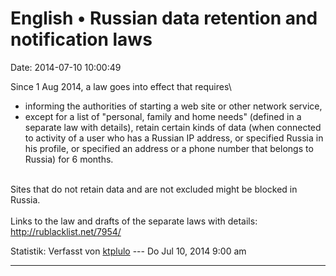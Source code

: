 English • Russian data retention and notification laws
======================================================

Date: 2014-07-10 10:00:49

Since 1 Aug 2014, a law goes into effect that requires\

-   informing the authorities of starting a web site or other network
    service,
-   except for a list of \"personal, family and home needs\" (defined in
    a separate law with details), retain certain kinds of data (when
    connected to activity of a user who has a Russian IP address, or
    specified Russia in his profile, or specified an address or a phone
    number that belongs to Russia) for 6 months.

\
Sites that do not retain data and are not excluded might be blocked in
Russia.\
\
Links to the law and drafts of the separate laws with details:
<http://rublacklist.net/7954/>

Statistik: Verfasst von
[ktplulo](http://forum.yacy-websuche.de/memberlist.php?mode=viewprofile&u=2917)
--- Do Jul 10, 2014 9:00 am

------------------------------------------------------------------------
